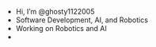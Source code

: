 - Hi, I’m @ghosty1122005
- Software Development, AI, and Robotics
- Working on Robotics and AI
- 
  

<!---
ghosty1122005/ghosty1122005 is a ✨ special ✨ repository because its `README.md` (this file) appears on your GitHub profile.
You can click the Preview link to take a look at your changes.
--->

